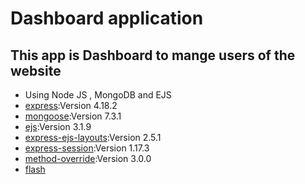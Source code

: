 # Dashboard application
## This app is Dashboard to mange users of the website


- Using Node JS , MongoDB and EJS
- [express](https://www.npmjs.com/package/express):Version 4.18.2
- [mongoose](https://www.npmjs.com/package/mongoose):Version 7.3.1
- [ejs](https://www.npmjs.com/package/ejs):Version 3.1.9
- [express-ejs-layouts](https://www.npmjs.com/package/express-ejs-layouts):Version 2.5.1
- [express-session](https://www.npmjs.com/package/express-session):Version 1.17.3
- [method-override](https://www.npmjs.com/package/method-override):Version 3.0.0
- [flash](https://www.npmjs.com/package/express-flash-message)


